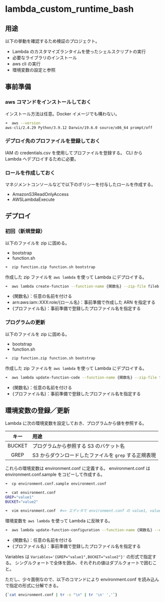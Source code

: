 # lambda_custom_runtime_bash

## 用途

以下の挙動を確認するため検証のプロジェクト。

- Lambda のカスタマイズランタイムを使ったシェルスクリプトの実行
- 必要なライブラリのインストール
- aws cli の実行
- 環境変数の設定と参照

## 事前準備

### aws コマンドをインストールしておく

インストール方法は任意。Docker イメージでも構わない。

```sh
➜  aws --version
aws-cli/2.4.29 Python/3.9.12 Darwin/19.6.0 source/x86_64 prompt/off
```

### デプロイ先のプロファイルを登録しておく

IAM の credentials.csv を使用してプロファイルを登録する。
CLI から Lambda へデプロイするために必要。

### ロールを作成しておく

マネジメントコンソールなどで以下のポリシーを付与したロールを作成する。

- AmazonS3ReadOnlyAccess
- AWSLambdaExecute

## デプロイ

### 初回（新規登録）

以下のファイルを zip に固める。

- bootstrap
- function.sh

```sh
➜  zip function.zip function.sh bootstrap
```

作成した zip ファイルを `aws lambda` を使って Lambda にデプロイする。

```sh
➜  aws lambda create-function --function-name {関数名} --zip-file fileb://function.zip --handler function.handler --runtime provided --role arn:aws:iam::XXX:role/{ロール名} --profile {プロファイル名}
```

- {関数名}：任意の名前を付ける
- arn:aws:iam::XXX:role/{ロール名}：事前準備で作成した ARN を指定する
- {プロファイル名}：事前準備で登録したプロファイル名を指定する

### プログラムの更新

以下のファイルを zip に固める。

- bootstrap
- function.sh

```sh
➜  zip function.zip function.sh bootstrap
```

作成した zip ファイルを `aws lambda` を使って Lambda にデプロイする。

```sh
➜  aws lambda update-function-code --function-name {関数名} --zip-file fileb://function.zip --profile {プロファイル名}
```

- {関数名}：任意の名前を付ける
- {プロファイル名}：事前準備で登録したプロファイル名を指定する

## 環境変数の登録／更新

Lambda に次の環境変数を設定しておき、プログラムから値を参照する。

| キー | 用途 |
| :---: | :--- |
| BUCKET | プログラムから参照する S3 のバケット名 |
| GREP | S3 からダウンロードしたファイルを `grep` する正規表現 |

これらの環境変数は environment.conf に定義する。
environment.conf は environment.conf.sample をコピーして作成する。

```sh
➜  cp environment.conf.sample environment.conf

➜  cat environment.conf
GREP="value1"
BUCKET="value2"

➜  vim environment.conf  #=> エディタで environment.conf の value1, value2 を適切な内容に更新する
```

環境変数を `aws lambda` を使って Lambda に反映する。

```sh
➜  aws lambda update-function-configuration --function-name {関数名} --environment Variables={`cat environment.conf | tr -s "\n" | tr '\n' ','`} --profile {プロファイル名}
```

- {関数名}：任意の名前を付ける
- {プロファイル名}：事前準備で登録したプロファイル名を指定する

Variables は `Variables='{GREP="value1",BUCKET="value2"}'` の形式で指定する。
シングルクォートで全体を囲み、それぞれの値はダブルクォートで囲むこと。

ただし、少々面倒なので、以下のコマンドにより environment.conf を読み込んで指定の形式に分解できる。

```sh
{`cat environment.conf | tr -s "\n" | tr '\n' ','`}
```
